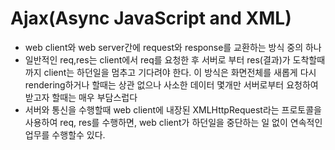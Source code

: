 # Ajax(Async JavaScript and XML)
* web client와 web server간에 request와 response를 교환하는 방식 중의 하나
* 일반적인 req,res는 client에서 req를 요청한 후 서버로 부터 res(결과)가
도착할때까지 client는 하던일을 멈추고 기다려야 한다.
이 방식은 화면전체를 새롭게 다시 rendering하거나 할때는 상관 없으나
사소한 데이터 몇개만 서버로부터 요청하여 받고자 할때는 매우 부담스럽다
* 서버와 통신을 수행할때 web client에 내장된 XMLHttpRequest라는 프로토콜을 사용하여
req, res를 수행하면, web client가 하던일을 중단하는 일 없이 연속적인 업무를
수행할수 있다.